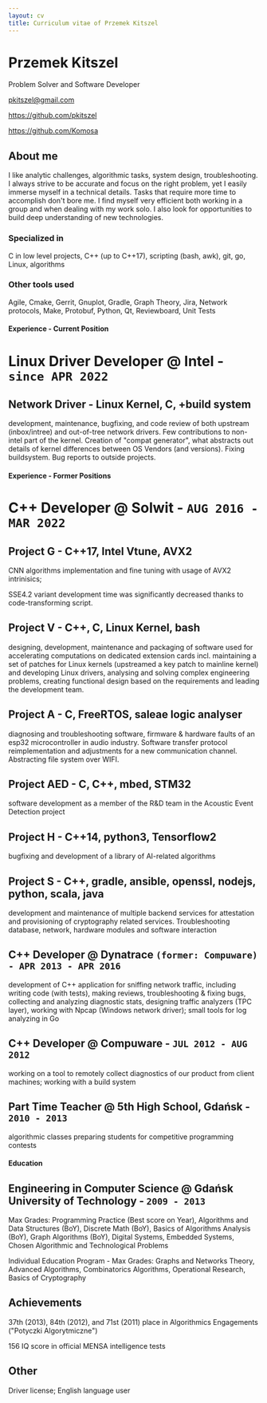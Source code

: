 ```yaml
---
layout: cv
title: Curriculum vitae of Przemek Kitszel
---
```

# Przemek Kitszel
Problem Solver and Software Developer

<div id="webaddress">
  <a href="pkitszel@gmail.com">pkitszel@gmail.com</a>

  <a href="https://github.com/pkitszel">https://github.com/pkitszel</a>

  <a href="https://github.com/Komosa">https://github.com/Komosa</a>
</div>

## About me
I like analytic challenges, algorithmic tasks, system design, troubleshooting. I always strive to be accurate and focus on the right problem, yet I easily immerse myself in a technical details. Tasks that require more time to accomplish don't bore me. I find myself very efficient both working in a group and when dealing with my work solo. I also look for opportunities to build deep understanding of new technologies.

### Specialized in
C in low level projects, C++ (up to C++17), scripting (bash, awk), git, go, Linux, algorithms

### Other tools used
Agile, Cmake, Gerrit, Gnuplot, Gradle, Graph Theory, Jira, Network protocols, Make, Protobuf, Python, Qt, Reviewboard, Unit Tests


#### Experience - Current Position
# Linux Driver Developer @ Intel - `since APR 2022`
## Network Driver - Linux Kernel, C, +build system
development, maintenance, bugfixing, and code review of both upstream (inbox/intree) and out-of-tree network drivers.
Few contributions to non-intel part of the kernel.
Creation of "compat generator", what abstracts out details of kernel differences between OS Vendors (and versions).
Fixing buildsystem.
Bug reports to outside projects.

#### Experience - Former Positions
# C++ Developer @ Solwit - `AUG 2016 - MAR 2022`
## Project G - C++17, Intel Vtune, AVX2
CNN algorithms implementation and fine tuning with usage of AVX2 intrinisics;

SSE4.2 variant development time was significantly decreased thanks to code-transforming script.

## Project V - C++, C, Linux Kernel, bash
designing, development, maintenance and packaging of software used for accelerating computations on dedicated extension cards
incl. maintaining a set of patches for Linux kernels (upstreamed a key patch to mainline kernel) and developing Linux drivers,
analysing and solving complex engineering problems, creating functional design based on the requirements
and leading the development team.

## Project A - C, FreeRTOS, saleae logic analyser
diagnosing and troubleshooting software, firmware & hardware faults of an esp32 microcontroller in audio industry.
Software transfer protocol reimplementation and adjustments for a new communication channel.
Abstracting file system over WIFI.

## Project AED - C, C++, mbed, STM32
software development as a member of the R&D team in the Acoustic Event Detection project

## Project H - C++14, python3, Tensorflow2
bugfixing and development of a library of AI-related algorithms

## Project S - C++, gradle, ansible, openssl, nodejs, python, scala, java
development and maintenance of multiple backend services for attestation and provisioning of cryptography related services. Troubleshooting database, network, hardware modules and software interaction


## C++ Developer @ Dynatrace `(former: Compuware) - APR 2013 - APR 2016`

development of C++ application for sniffing network traffic, including writing code (with tests), making reviews, troubleshooting & fixing bugs, collecting and analyzing diagnostic stats, designing traffic analyzers (TPC layer), working with Npcap (Windows network driver); small tools for log analyzing in Go

## C++ Developer @ Compuware - `JUL 2012 - AUG 2012`
working on a tool to remotely collect diagnostics of our product from client machines; working with a build system

## Part Time Teacher @ 5th High School, Gdańsk - `2010 - 2013`
algorithmic classes preparing students for competitive programming contests

#### Education
## Engineering in Computer Science @ Gdańsk University of Technology - `2009 - 2013`
Max Grades: Programming Practice (Best score on Year), Algorithms and Data Structures (BoY), Discrete Math (BoY), Basics of Algorithms Analysis (BoY), Graph Algorithms (BoY), Digital Systems, Embedded Systems, Chosen Algorithmic and Technological Problems

Individual Education Program - Max Grades: Graphs and Networks Theory, Advanced Algorithms, Combinatorics Algorithms, Operational Research, Basics of Cryptography

## Achievements
37th (2013), 84th (2012), and 71st (2011) place in Algorithmics Engagements ("Potyczki Algorytmiczne")

156 IQ score in official MENSA intelligence tests

## Other
Driver license;
English language user


<!-- ### Footer
Last updated: Feb 2024 -->
